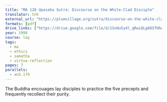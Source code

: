 ```yaml
---
title: "MA 128 Upasaka Sutra: Discourse on the White-Clad Disciple"
translator: tnh
external_url: "https://plumvillage.org/sutra/discourse-on-the-white-clad-disciple/"
formats: [pdf]
drive_links: ["https://drive.google.com/file/d/1SsHu5y4l_qRwiQLg6DSTHhwFVYSSFJnu/view?usp=drivesdk"]
year: 1998
course: lay
tags:
  - ma
  - ethics
  - samatha
  - virtue-reflection
pages: 7
parallels:
  - an5.179
---
```


The Buddha encouages lay disciples to practice the five precepts and frequently recollect their purity.
